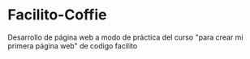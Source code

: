 # Facilito-Coffie
Desarrollo de página web a modo de práctica del curso "para crear mi primera página web" de codigo facilito 
